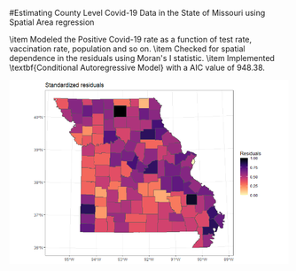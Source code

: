 #Estimating County Level Covid-19 Data in the State of Missouri using Spatial Area regression

\item Modeled the Positive Covid-19 rate as a function of test rate, vaccination rate, population and so on.
\item Checked for spatial dependence in the residuals using Moran's I statistic.
\item Implemented \textbf{Conditional Autoregressive Model} with a AIC value of 948.38.

![Residuals from a areal regression model](plots/residuals.png)
